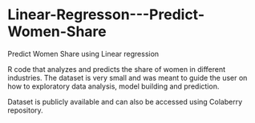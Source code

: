 # Linear-Regresson---Predict-Women-Share
Predict Women Share using Linear regression

R code that analyzes and predicts the share of women in different industries. 
The dataset is very small and was meant to guide the user on how to exploratory data analysis, model building and prediction.

Dataset is publicly available and can also be accessed using Colaberry repository.
